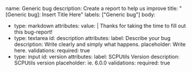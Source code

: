 name: Generic bug
description: Create a report to help us improve
title: "[Generic bug]: Insert Title Here"
labels: ["Generic bug"]
body:
  - type: markdown
    attributes:
      value: |
        Thanks for taking the time to fill out this bug-report!
  - type: textarea
    id: description
    attributes:
      label: Describe your bug
      description: Write clearly and simply what happens.
      placeholder: Write here.
    validations:
      required: true
  - type: input
    id: version
    attributes:
      label: SCPUtils Version
      description: SCPUtils version
      placeholder: ie. 6.0.0
    validations:
      required: true
